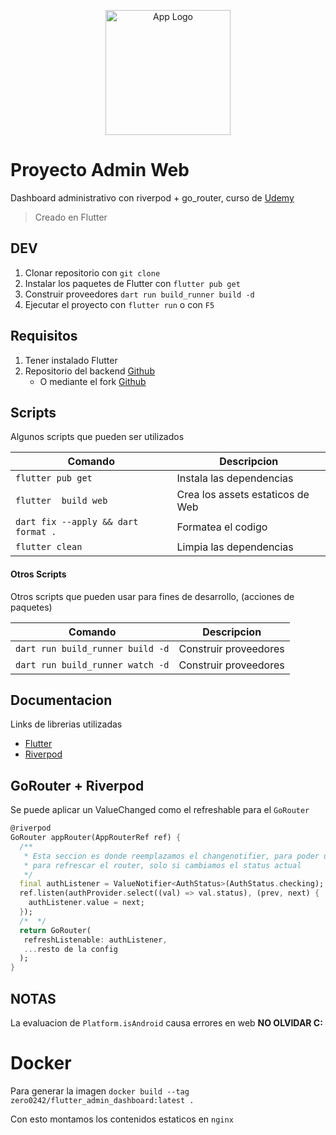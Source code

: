 <p align="center">
  <a href="https://flutter.dev/" target="blank">
  <img src="https://upload.wikimedia.org/wikipedia/commons/thumb/1/17/Google-flutter-logo.png/800px-Google-flutter-logo.png" width="200" alt="App Logo" /></a>
</p>

# Proyecto Admin Web

Dashboard administrativo con riverpod + go_router, curso de [Udemy](https://www.udemy.com/course/flutter-web-fh)

> Creado en Flutter

## DEV

1. Clonar repositorio con `git clone`
2. Instalar los paquetes de Flutter con `flutter pub get`
3. Construir proveedores `dart run build_runner build -d`
4. Ejecutar el proyecto con `flutter run` o con `F5`

## Requisitos

1. Tener instalado Flutter
2. Repositorio del backend [Github](https://github.com/Klerith/RN-Backend-MERN-CAFE)
   - O mediante el fork [Github](https://github.com/Zero0242/RN-Backend-MERN-CAFE)

## Scripts

Algunos scripts que pueden ser utilizados

| Comando                             | Descripcion                      |
| ----------------------------------- | -------------------------------- |
| `flutter pub get`                   | Instala las dependencias         |
| `flutter  build web`                | Crea los assets estaticos de Web |
| `dart fix --apply && dart format .` | Formatea el codigo               |
| `flutter clean`                     | Limpia las dependencias          |

#### Otros Scripts

Otros scripts que pueden usar para fines de desarrollo, (acciones de paquetes)

| Comando                          | Descripcion           |
| -------------------------------- | --------------------- |
| `dart run build_runner build -d` | Construir proveedores |
| `dart run build_runner watch -d` | Construir proveedores |

## Documentacion

Links de librerias utilizadas

- [Flutter]("https://flutter.dev/")
- [Riverpod](https://riverpod.dev/docs/introduction/getting_started)

## GoRouter + Riverpod

Se puede aplicar un ValueChanged como el refreshable para el `GoRouter`

```dart
@riverpod
GoRouter appRouter(AppRouterRef ref) {
  /**
   * Esta seccion es donde reemplazamos el changenotifier, para poder usar un valuenotifier
   * para refrescar el router, solo si cambiamos el status actual
   */
  final authListener = ValueNotifier<AuthStatus>(AuthStatus.checking);
  ref.listen(authProvider.select((val) => val.status), (prev, next) {
    authListener.value = next;
  });
  /*  */
  return GoRouter(
   refreshListenable: authListener,
   ...resto de la config
  );
}
```

## NOTAS

La evaluacion de `Platform.isAndroid` causa errores en web **NO OLVIDAR C:**

# Docker

Para generar la imagen `docker build --tag zero0242/flutter_admin_dashboard:latest .`

Con esto montamos los contenidos estaticos en `nginx`
